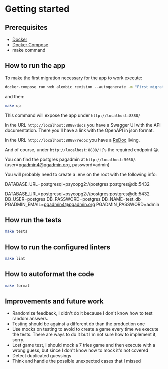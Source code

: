# Getting started

## Prerequisites
- [Docker](https://docs.docker.com/docker-for-mac/install/) 
- [Docker Compose](https://docs.docker.com/compose/) 
- make command

## How to run the app

To make the first migration necessary for the app to work execute: 

```bash
docker-compose run web alembic revision --autogenerate -m "First migration"

```

and then:

```bash
make up
```

This command will expose the app under `http://localhost:8888/`

In the URL `http://localhost:8888/docs` you have a Swagger UI with the API documentation. There you'll have a link with the OpenAPI in json format.

In the URL `http://localhost:8888/redoc` you have a [ReDoc](https://github.com/Redocly/redoc) living.

And of course, under `http://localhost:8888/` it's the required endpoint 😀.

You can find the postgres pagadmin at `http://localhost:5050/`. (user=pgadmin4@pgadmin.org, password=admin)

You will probably need to create a .env on the root with the following info:

DATABASE_URL=postgresql+psycopg2://postgres:postgres@db:5432

DATABASE_URL=postgresql+psycopg2://postgres:postgres@db:5432
DB_USER=postgres
DB_PASSWORD=postgres
DB_NAME=test_db
PGADMIN_EMAIL=pgadmin4@pgadmin.org
PGADMIN_PASSWORD=admin

## How run the tests

```bash
make tests
```

## How to run the configured linters
```bash
make lint
```

## How to autoformat the code
```bash
make format
```


## Improvements and future work
- Randomize feedback, I didn't do it because I don't know how to test random answers.
- Testing should be against a different db than the production one
- Use mocks on testing to avoid to create a game every time we execute the tests. There are ways to do it but I'm not sure how to implement it, sorry.
- Lost game test, I should mock a 7 tries game and then execute with a wrong guess, but since I don't know how to mock it's not covered
- Detect duplicated guessings
- Think and handle the possible unexpected cases that I missed
